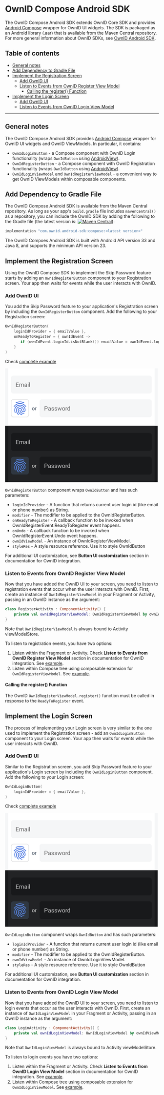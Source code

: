 # OwnID Compose Android SDK

The OwnID Compose Android SDK extends OwnID Core SDK and provides [Android Compose](https://developer.android.com/jetpack/compose) wrapper for OwnID UI widgets. The SDK is packaged as an Android library (.aar) that is available from the Maven Central repository. For more general information about OwnID SDKs, see [OwnID Android SDK](../README.md).

## Table of contents
* [General notes](#general-notes)
* [Add Dependency to Gradle File](#add-dependency-to-gradle-file)
* [Implement the Registration Screen](#implement-the-registration-screen)
   + [Add OwnID UI](#add-ownid-ui)
   + [Listen to Events from OwnID Register View Model](#listen-to-events-from-ownid-register-view-model)
      - [Calling the register() Function](#calling-the-register-function)
* [Implement the Login Screen](#implement-the-login-screen)
   + [Add OwnID UI](#add-ownid-ui-1)
   + [Listen to Events from OwnID Login View Model](#listen-to-events-from-ownid-login-view-model)
   
---
## General notes
The OwnID Compose Android SDK provides [Android Compose](https://developer.android.com/jetpack/compose) wrapper for OwnID UI widgets and OwnID ViewModels. In particular, it contains:
* `OwnIdLoginButton` - a Compose component with OwnID Login functionality (wraps `OwnIdButton` using [AndroidView](https://developer.android.com/reference/kotlin/androidx/compose/ui/viewinterop/package-summary#AndroidView(kotlin.Function1,androidx.compose.ui.Modifier,kotlin.Function1))).
* `OwnIdRegisterButton` - a Compose component with OwnID Registration functionality (wraps `OwnIdButton` using [AndroidView](https://developer.android.com/reference/kotlin/androidx/compose/ui/viewinterop/package-summary#AndroidView(kotlin.Function1,androidx.compose.ui.Modifier,kotlin.Function1))).
* `OwnIdLoginViewModel` and `OwnIdRegisterViewModel` - a convenient way to get OwnID ViewModels within composable components. 

## Add Dependency to Gradle File
The OwnID Compose Android SDK is available from the Maven Central repository. As long as your app's `build.gradle` file includes `mavenCentral()` as a repository, you can include the OwnID SDK by adding the following to the Gradle file (the latest version is: [![Maven Central](https://maven-badges.herokuapp.com/maven-central/com.ownid.android-sdk/compose/badge.svg)](https://github.com/OwnID/ownid-android-sdk)):
```groovy
implementation "com.ownid.android-sdk:compose:<latest version>"
```
The OwnID Compoes Android SDK is built with Android API version 33 and Java 8, and supports the minimum API version 23.

## Implement the Registration Screen
Using the OwnID Compose SDK to implement the Skip Password feature starts by adding an `OwnIdRegisterButton` component to your Registration screen. Your app then waits for events while the user interacts with OwnID.

### Add OwnID UI
You add the Skip Password feature to your application's Registration screen by including the `OwnIdRegisterButton` component. Add the following to your Registration screen:

```kotlin
OwnIdRegisterButton(
    loginIdProvider = { emailValue },
    onReadyToRegister = { ownIdEvent ->
       if (ownIdEvent.loginId.isNotBlank()) emailValue = ownIdEvent.loginId
    }
)
```
Check [complete example](../demo-gigya-compose/src/main/java/com/ownid/demo/gigya/ui/RegistrationScreen.kt)

![OwnIdButton UI Example](button_view_example.png) ![OwnIdButton Dark UI Example](button_view_example_dark.png)

`OwnIdRegisterButton` component wraps `OwnIdButton` and has such parameters:

* `loginIdProvider` - A function that returns current user login id (like email or phone number) as String.
* `modifier` - The modifier to be applied to the OwnIdRegisterButton.
* `onReadyToRegister` - A callback function to be invoked when OwnIdRegisterEvent.ReadyToRegister event happens.
* `onUndo` - A callback function to be invoked when OwnIdRegisterEvent.Undo event happens.
* `ownIdViewModel` - An instance of OwnIdRegisterViewModel.
* `styleRes` - A style resource reference. Use it to style OwnIdButton

For additional UI customization, see **Button UI customization** section in documentation for OwnID integration.

### Listen to Events from OwnID Register View Model
Now that you have added the OwnID UI to your screen, you need to listen to registration events that occur when the user interacts with OwnID. First, create an instance of `OwnIdRegisterViewModel` in your Fragment or Activity, passing in an OwnID instance as the argument:

```kotlin
class RegisterActivity : ComponentActivity() {
    private val ownIdRegisterViewModel: OwnIdRegisterViewModel by ownIdViewModel(<OwnId Instance>)
}
```
Note that `OwnIdRegisterViewModel` is always bound to Activity viewModelStore.

To listen to registration events, you have two options:
1.  Listen within the Fragment or Activity. Check **Listen to Events from OwnID Register View Model** section in documentation for OwnID integration. See [example](../demo-gigya-compose/src/main/java/com/ownid/demo/gigya/ui/activity/MainActivity.kt#L58).
1.  Listen within Compose tree using composable extension for `OwnIdRegisterViewModel`. See [example](../demo-gigya-compose/src/main/java/com/ownid/demo/gigya/ui/RegistrationScreen.kt#L85).

#### Calling the register() Function
The OwnID `OwnIdRegisterViewModel.register()` function must be called in response to the `ReadyToRegister` event.

## Implement the Login Screen
The process of implementing your Login screen is very similar to the one used to implement the Registration screen - add an `OwnIdLoginButton` component to your Login screen. Your app then waits for events while the user interacts with OwnID.

### Add OwnID UI
Similar to the Registration screen, you add Skip Password feature to your application's Login screen by including the `OwnIdLoginButton` component. Add the following to your Login screen:

```kotlin
OwnIdLoginButton(
    loginIdProvider = { emailValue },
)
```
Check [complete example](../demo-gigya-compose/src/main/java/com/ownid/demo/gigya/ui/LoginScreen.kt)

![OwnIdButton UI Example](button_view_example.png) ![OwnIdButton Dark UI Example](button_view_example_dark.png)

`OwnIdLoginButton` component wraps `OwnIdButton` and has such parameters:

* `loginIdProvider` - A function that returns current user login id (like email or phone number) as String.
* `modifier` - The modifier to be applied to the OwnIdRegisterButton.
* `ownIdViewModel` - An instance of OwnIdLoginViewModel.
* `styleRes` - A style resource reference. Use it to style OwnIdButton

For additional UI customization, see **Button UI customization** section in documentation for OwnID integration.

### Listen to Events from OwnID Login View Model
Now that you have added the OwnID UI to your screen, you need to listen to login events that occur as the user interacts with OwnID. First, create an instance of `OwnIdLoginViewModel` in your Fragment or Activity, passing in an OwnID instance as the argument:

```kotlin
class LoginActivity : ComponentActivity() {
    private val ownIdLoginViewModel: OwnIdLoginViewModel by ownIdViewModel(<OwnId Instance>)
}
```
Note that `OwnIdLoginViewModel` is always bound to Activity viewModelStore.

To listen to login events you have two options:
1.  Listen within the Fragment or Activity. Check **Listen to Events from OwnID Login View Model** section in documentation for OwnID integration. See [example](../demo-gigya-compose/src/main/java/com/ownid/demo/gigya/ui/activity/MainActivity.kt#L50).
1.  Listen within Compose tree using composable extension for `OwnIdLoginViewModel`. See [example](../demo-gigya-compose/src/main/java/com/ownid/demo/gigya/ui/LoginScreen.kt#L62).